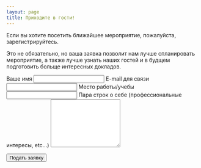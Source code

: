 ```yaml
---
layout: page
title: Приходите в гости!
---
```


Если вы хотите посетить ближайшее мероприятие, пожалуйста, зарегистрируйтесь. 

Это не обязательно, но ваша заявка позволит
нам лучше спланировать мероприятие, а также лучше узнать наших гостей и в будщем подготовить больще интересных докладов.


<form action="http://getsimpleform.com/messages?form_api_token=2e9c438668c9b50479edcbba97b8e85d" method="post">
  <!-- the redirect_to is optional, the form will redirect to the referrer on submission -->
  <input type='hidden' name='redirect_to' value='http://yarfrontend.github.io/register/thank-you.html' />
  <!-- all your input fields here.... -->
  <label for='name'>Ваше имя</label>
  <input type='text' name='name' id='name' required=""/>
  <label for='email'>E-mail для связи</label>
  <input type='email' name='email' id='email' required="" />
  <label for='work'>Место работы/учебы</label>
  <input type='text' name='work' id='work' required="" />
  <label for='about'>Пара строк о себе (профессиональные интересы, etc...)</label>
  <textarea name='about' id='about' rows='8'></textarea>
  <p>
  	<input type='submit' value='Подать заявку' class='btn' />
  </p>
</form>